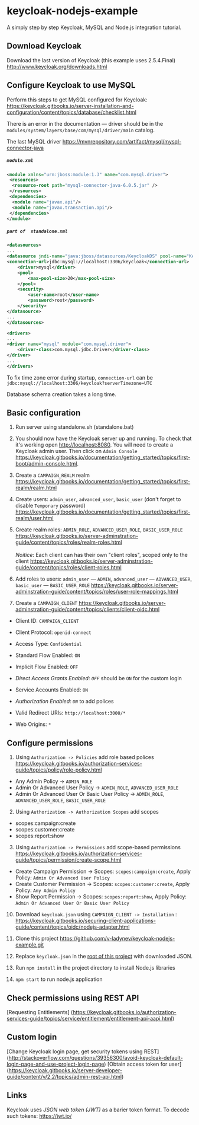 # keycloak-nodejs-example

A simply step by step Keycloak, MySQL and Node.js integration tutorial. 

## Download Keycloak

Download the last version of Keycloak (this example uses 2.5.4.Final)
http://www.keycloak.org/downloads.html

## Configure Keycloak to use MySQL

Perform this steps to get MySQL configured for Keycloak:
https://keycloak.gitbooks.io/server-installation-and-configuration/content/topics/database/checklist.html

There is an error in the documentation — driver should be in the
`modules/system/layers/base/com/mysql/driver/main` catalog. 

The last MySQL driver
https://mvnrepository.com/artifact/mysql/mysql-connector-java

##### `module.xml`
```XML
<module xmlns="urn:jboss:module:1.3" name="com.mysql.driver">
 <resources>
  <resource-root path="mysql-connector-java-6.0.5.jar" />
 </resources>
 <dependencies>
  <module name="javax.api"/>
  <module name="javax.transaction.api"/>
 </dependencies>
</module>
```

##### `part of  standalone.xml`
```XML
<datasources>
...
<datasource jndi-name="java:jboss/datasources/KeycloakDS" pool-name="KeycloakDS" enabled="true" use-java-context="true">
<connection-url>jdbc:mysql://localhost:3306/keycloak</connection-url>
    <driver>mysql</driver>
    <pool>
        <max-pool-size>20</max-pool-size>
    </pool>
    <security>
        <user-name>root</user-name>
        <password>root</password>
    </security>
</datasource>
...
</datasources>

<drivers>
...
<driver name="mysql" module="com.mysql.driver">
    <driver-class>com.mysql.jdbc.Driver</driver-class>
</driver>
...
</drivers>
```

To fix time zone error during startup, `connection-url` can be
`jdbc:mysql://localhost:3306/keycloak?serverTimezone=UTC`

Database schema creation takes a long time. 

## Basic configuration

1. Run server using standalone.sh (standalone.bat)

2. You should now have the Keycloak server up and running. 
To check that it's working open [http://localhost:8080](http://localhost:8080). 
You will need to create a Keycloak admin user.
Then click on `Admin Console` https://keycloak.gitbooks.io/documentation/getting_started/topics/first-boot/admin-console.html.

3. Create a `CAMPAIGN_REALM` realm https://keycloak.gitbooks.io/documentation/getting_started/topics/first-realm/realm.html

4. Create users: `admin_user`, `advanced_user`, `basic_user` (don't forget to disable `Temporary` password) 
https://keycloak.gitbooks.io/documentation/getting_started/topics/first-realm/user.html

5. Create realm roles: `ADMIN_ROLE`, `ADVANCED_USER_ROLE`, `BASIC_USER_ROLE`
https://keycloak.gitbooks.io/server-adminstration-guide/content/topics/roles/realm-roles.html<br><br>
*Noitice*: Each client can has their own "client roles", scoped only to the client
https://keycloak.gitbooks.io/server-adminstration-guide/content/topics/roles/client-roles.html

6. Add roles to users: `admin_user` — `ADMIN`, `advanced_user` — `ADVANCED_USER`, `basic_user` — `BASIC_USER_ROLE`
https://keycloak.gitbooks.io/server-adminstration-guide/content/topics/roles/user-role-mappings.html

7. Create a `CAMPAIGN_CLIENT`
https://keycloak.gitbooks.io/server-adminstration-guide/content/topics/clients/client-oidc.html

* Client ID:  `CAMPAIGN_CLIENT`
* Client Protocol: `openid-connect`
* Access Type:  `Confidential` 

* Standard Flow Enabled: `ON`
* Implicit Flow Enabled: `OFF`
* *Direct Access Grants Enabled: `OFF`* should be `ON` for the custom login 
* Service Accounts Enabled: `ON` 
* *Authorization Enabled: `ON`* to add polices
* Valid Redirect URIs: `http://localhost:3000/*`
* Web Origins: `*`

## Configure permissions

1. Using `Authorization -> Policies` add role based polices
https://keycloak.gitbooks.io/authorization-services-guide/topics/policy/role-policy.html

* Any Admin Policy -> `ADMIN_ROLE`
* Admin Or Advanced User Policy -> `ADMIN_ROLE`, `ADVANCED_USER_ROLE`
* Admin Or Advanced User Or Basic User Policy -> `ADMIN_ROLE`, `ADVANCED_USER_ROLE`, `BASIC_USER_ROLE`
 
2. Using `Authorization -> Authorization Scopes` add scopes

* scopes:campaign:create
* scopes:customer:create
* scopes:report:show

3. Using `Authorization -> Permissions` add scope-based permissions
https://keycloak.gitbooks.io/authorization-services-guide/topics/permission/create-scope.html

* Create Campaign Permission -> Scopes: `scopes:campaign:create`, Apply Policy: `Admin Or Advanced User Policy`
* Create Customer Permission -> Scopes: `scopes:customer:create`, Apply Policy: `Any Admin Policy`
* Show Report Permission -> Scopes: `scopes:report:show`, Apply Policy: `Admin Or Advanced User Or Basic User Policy`

10. Download `keycloak.json` using `CAMPAIGN_CLIENT -> Installation` :
https://keycloak.gitbooks.io/securing-client-applications-guide/content/topics/oidc/nodejs-adapter.html

11. Clone this project https://github.com/v-ladynev/keycloak-nodejs-example.git

12. Replace `keycloak.json` in the [root of this project](https://github.com/v-ladynev/keycloak-nodejs-example/blob/master/keycloak.json)
with downloaded JSON.

13. Run `npm install` in the project directory to install Node.js libraries

14. `npm start` to run node.js application


## Check permissions using REST API

[Requesting Entitlements]
(https://keycloak.gitbooks.io/authorization-services-guide/topics/service/entitlement/entitlement-api-aapi.html)

## Custom login
[Change Keycloak login page, get security tokens using REST]
(http://stackoverflow.com/questions/39356300/avoid-keycloak-default-login-page-and-use-project-login-page)
[Obtain access token for user]
(https://keycloak.gitbooks.io/server-developer-guide/content/v/2.2/topics/admin-rest-api.html)

## Links

Keycloak uses _JSON web token (JWT)_ as a barier token format. To decode such tokens: https://jwt.io/

